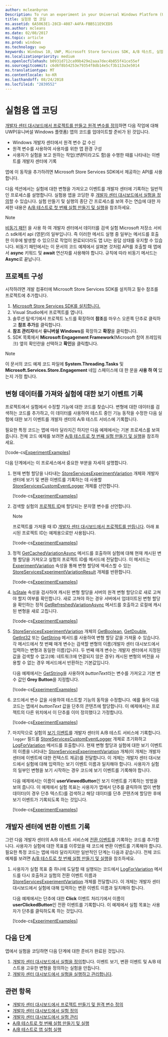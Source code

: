 ```yaml
---
author: mcleanbyron
Description: To run an experiment in your Universal Windows Platform (UWP) app with A/B testing, you must code the experiment in your app.
title: 실험용 앱 코딩
ms.assetid: 6A5063E1-28CD-4087-A4FA-FBB511E9CED5
ms.author: mcleans
ms.date: 02/08/2017
ms.topic: article
ms.prod: windows
ms.technology: uwp
keywords: Windows 10, UWP, Microsoft Store Services SDK, A/B 테스트, 실험
ms.localizationpriority: medium
ms.openlocfilehash: b0931d712ca99b429e2aaa7dec4b855f41ce55ef
ms.sourcegitcommit: c6d6f8b54253e79354f8db14e5cf3b113a3e5014
ms.translationtype: MT
ms.contentlocale: ko-KR
ms.lasthandoff: 08/24/2018
ms.locfileid: "2839552"
---
```

# <a name="code-your-app-for-experimentation"></a>실험용 앱 코딩

[개발자 센터 대시보드에서 프로젝트를 만들고 원격 변수를 정의](create-a-project-and-define-remote-variables-in-the-dev-center-dashboard.md)하면 다음 작업에 대해 UWP(유니버설 Windows 플랫폼) 앱의 코드를 업데이트할 준비가 된 것입니다.
* Windows 개발자 센터에서 원격 변수 값 수신
* 원격 변수를 사용하여 사용자를 위한 앱 환경 구성
* 사용자가 실험을 보고 원하는 작업(*변환*이라고도 함)을 수행한 때를 나타내는 이벤트를 개발자 센터에 기록

앱에 이 동작을 추가하려면 Microsoft Store Services SDK에서 제공하는 API를 사용합니다.

다음 섹션에서는 실험에 대한 변형을 가져오고 이벤트를 개발자 센터에 기록하는 일반적인 프로세스를 설명합니다. 실험용 앱을 코딩한 후 [개발자 센터 대시보드에서 실험을 정의](define-your-experiment-in-the-dev-center-dashboard.md)할 수 있습니다. 실험 만들기 및 실행의 종단 간 프로세스를 보여 주는 연습에 대한 자세한 내용은 [A/B 테스트로 첫 번째 실험 만들기 및 실행](create-and-run-your-first-experiment-with-a-b-testing.md)을 참조하세요.

> [!NOTE]
> [비동기 패턴](../threading-async/asynchronous-programming-universal-windows-platform-apps.md) 을 사용 하 여 개발자 센터에서 데이터를 검색 실험 Microsoft 저장소 서비스 sdk에서 api (영문)의 일부입니다. 즉 이러한 메서드 실행 중 일부는 메서드를 호출한 이후에 발생할 수 있으므로 작업이 완료되더라도 앱 UI는 응답 상태를 유지할 수 있습니다. 비동기 패턴에서는 이 문서의 코드 예제에서 살펴본 것처럼 API를 호출할 때 앱에서 **async** 키워드 및 **await** 연산자를 사용해야 합니다. 규칙에 따라 비동기 메서드는 **Async**로 끝납니다.

## <a name="configure-your-project"></a>프로젝트 구성

시작하려면 개발 컴퓨터에 Microsoft Store Services SDK를 설치하고 필수 참조를 프로젝트에 추가합니다.

1. [Microsoft Store Services SDK를 설치합니다.](microsoft-store-services-sdk.md#install-the-sdk)
2. Visual Studio에서 프로젝트를 엽니다.
3. 솔루션 탐색기에서 프로젝트 노드를 확장하여 **참조**를 마우스 오른쪽 단추로 클릭하고 **참조 추가**를 클릭합니다.
3. **참조 관리자**에서 **유니버설 Windows**를 확장하고 **확장**을 클릭합니다.
4. SDK 목록에서 **Microsoft Engagement Framework**(Microsoft 참여 프레임워크) 옆의 확인란을 선택하고 **확인**을 클릭합니다.

> [!NOTE]
> 이 문서의 코드 예제 코드 파일에 **System.Threading.Tasks** 및 **Microsoft.Services.Store.Engagement** 네임 스페이스에 대 한 문을 **사용 하 여** 있는지 가정 합니다.

## <a name="get-variation-data-and-log-the-view-event-for-your-experiment"></a>변형 데이터를 가져와 실험에 대한 보기 이벤트 기록

프로젝트에서 실험에서 수정할 기능에 대한 코드를 찾습니다. 변형에 대한 데이터를 검색하는 코드를 추가하고, 이 데이터를 사용하여 테스트 중인 기능 동작을 수정한 다음 실험에 대한 보기 이벤트를 개발자 센터의 A/B 테스트 서비스에 기록합니다.

필요한 특정 코드는 앱에 따라 달라지긴 하지만 다음 예제에서는 기본 프로세스를 보여 줍니다. 전체 코드 예제를 보려면 [A/B 테스트로 첫 번째 실험 만들기 및 실행](create-and-run-your-first-experiment-with-a-b-testing.md)을 참조하세요.

[!code-cs[ExperimentExamples](./code/StoreSDKSamples/cs/ExperimentExamples.cs#ExperimentCodeSample)]

다음 단계에서는 이 프로세스에서 중요한 부분을 자세히 설명합니다.

1. 현재 변형 할당을 나타내는 [StoreServicesExperimentVariation](https://docs.microsoft.com/uwp/api/microsoft.services.store.engagement.storeservicesexperimentvariation) 개체와 개발자 센터에 보기 및 변환 이벤트를 기록하는 데 사용할 [StoreServicesCustomEventLogger](https://docs.microsoft.com/uwp/api/microsoft.services.store.engagement.storeservicescustomeventlogger) 개체를 선언합니다.

    [!code-cs[ExperimentExamples](./code/StoreSDKSamples/cs/ExperimentExamples.cs#Snippet1)]

2. 검색할 실험의 [프로젝트 ID](run-app-experiments-with-a-b-testing.md#terms)에 할당되는 문자열 변수를 선언합니다.
    > [!NOTE]
    > 프로젝트를 가져올 때 ID [개발자 센터 대시보드에서 프로젝트를 만듭니다](create-a-project-and-define-remote-variables-in-the-dev-center-dashboard.md). 아래 표시된 프로젝트 ID는 예제용으로만 사용됩니다.

    [!code-cs[ExperimentExamples](./code/StoreSDKSamples/cs/ExperimentExamples.cs#Snippet2)]

3. 정적 [GetCachedVariationAsync](https://docs.microsoft.com/uwp/api/microsoft.services.store.engagement.storeservicesexperimentvariation.getcachedvariationasync) 메서드를 호출하여 실험에 대해 현재 캐시된 변형 할당을 가져오고 실험의 프로젝트 ID를 메서드에 전달합니다. 이 메서드는 [ExperimentVariation](https://docs.microsoft.com/uwp/api/microsoft.services.store.engagement.storeservicesexperimentvariationresult.experimentvariation) 속성을 통해 변형 할당에 액세스할 수 있는 [StoreServicesExperimentVariationResult](https://docs.microsoft.com/uwp/api/microsoft.services.store.engagement.storeservicesexperimentvariationresult) 개체를 반환합니다.

    [!code-cs[ExperimentExamples](./code/StoreSDKSamples/cs/ExperimentExamples.cs#Snippet3)]

4. [IsStale](htthttps://docs.microsoft.com/uwp/api/microsoft.services.store.engagement.storeservicesexperimentvariation.isstale) 속성을 검사하여 캐시된 변형 할당을 서버의 원격 변형 할당으로 새로 고쳐야 할지 여부를 확인합니다. 새로 고쳐야 하는 경우 서버에서 업데이트된 변형 할당을 확인하는 정적 [GetRefreshedVariationAsync](https://docs.microsoft.com/uwp/api/microsoft.services.store.engagement.storeservicesexperimentvariation.getrefreshedvariationasync) 메서드를 호출하고 로컬에 캐시된 변형을 새로 고칩니다.

    [!code-cs[ExperimentExamples](./code/StoreSDKSamples/cs/ExperimentExamples.cs#Snippet4)]

5. [StoreServicesExperimentVariation](https://docs.microsoft.com/uwp/api/microsoft.services.store.engagement.storeservicesexperimentvariation) 개체의 [GetBoolean](https://docs.microsoft.com/uwp/api/microsoft.services.store.engagement.storeservicesexperimentvariation.getboolean), [GetDouble](https://docs.microsoft.com/uwp/api/microsoft.services.store.engagement.storeservicesexperimentvariation.getdouble), [GetInt32](https://docs.microsoft.com/uwp/api/microsoft.services.store.engagement.storeservicesexperimentvariation.getint32) 또는 [GetString](https://docs.microsoft.com/uwp/api/microsoft.services.store.engagement.storeservicesexperimentvariation.getstring) 메서드를 사용하여 변형 할당 값을 가져올 수 있습니다. 각 메서드에서 첫 번째 매개 변수는 검색할 변형의 이름(개발자 센터 대시보드에서 입력하는 변형과 동일한 이름)입니다. 두 번째 매개 변수는 개발자 센터에서 지정된 값을 검색할 수 없고(예: 네트워크에 연결되지 않은 경우) 캐시된 변형의 버전을 사용할 수 없는 경우 메서드에서 반환하는 기본값입니다.

    다음 예제에서는 [GetString](https://docs.microsoft.com/uwp/api/microsoft.services.store.engagement.storeservicesexperimentvariation.getstring)을 사용하여 *buttonText*라는 변수를 가져오고 기본 변수 값인 **Grey Button**을 지정합니다.

    [!code-cs[ExperimentExamples](./code/StoreSDKSamples/cs/ExperimentExamples.cs#Snippet5)]

6. 코드에서 변수 값을 사용하여 테스트할 기능의 동작을 수정합니다. 예를 들어 다음 코드는 앱에서 *buttonText* 값을 단추의 콘텐츠에 할당합니다. 이 예제에서는 프로젝트의 다른 위치에서 이 단추를 이미 정의했다고 가정합니다.

    [!code-cs[ExperimentExamples](./code/StoreSDKSamples/cs/ExperimentExamples.cs#Snippet6)]

7. 마지막으로 실험의 [보기 이벤트](run-app-experiments-with-a-b-testing.md#terms)를 개발자 센터의 A/B 테스트 서비스에 기록합니다. ```logger``` 필드를 [StoreServicesCustomEventLogger](https://docs.microsoft.com/uwp/api/microsoft.services.store.engagement.storeservicescustomeventlogger) 개체로 초기화하고 [LogForVariation](https://docs.microsoft.com/uwp/api/microsoft.services.store.engagement.storeservicescustomeventlogger.logforvariation) 메서드를 호출합니다. 현재 변형 할당과 실험에 대한 보기 이벤트의 이름을 나타내는 [StoreServicesExperimentVariation](https://docs.microsoft.com/uwp/api/microsoft.services.store.engagement.storeservicesexperimentvariation) 개체(이 개체는 개발자 센터에 이벤트에 대한 컨텍스트 제공)를 전달합니다. 이 개체는 개발자 센터 대시보드에서 실험에 대해 입력하는 보기 이벤트 이름과 일치해야 합니다. 사용자가 실험의 일부인 변형을 보기 시작하는 경우 코드에 보기 이벤트를 기록해야 합니다.

    다음 예제에서는 이름이 **userViewedButton**인 보기 이벤트를 기록하는 방법을 보여 줍니다. 이 예제에서 실험 목표는 사용자가 앱에서 단추를 클릭하여 앱이 변형 데이터(이 경우 단추 텍스트)를 검색하고 해당 데이터를 단추 콘텐츠에 할당한 후에 보기 이벤트가 기록되도록 하는 것입니다.

    [!code-cs[ExperimentExamples](./code/StoreSDKSamples/cs/ExperimentExamples.cs#Snippet7)]

## <a name="log-conversion-events-to-dev-center"></a>개발자 센터에 변환 이벤트 기록

그런 다음 개발자 센터의 A/B 테스트 서비스에 [전환 이벤트](run-app-experiments-with-a-b-testing.md#terms)를 기록하는 코드를 추가합니다. 사용자가 실험에 대한 목표를 이루었을 때 코드에 변환 이벤트를 기록해야 합니다. 필요한 특정 코드는 앱에 따라 달라지지만 일반적인 단계는 다음과 같습니다. 전체 코드 예제를 보려면 [A/B 테스트로 첫 번째 실험 만들기 및 실행](create-and-run-your-first-experiment-with-a-b-testing.md)을 참조하세요.

1. 사용자가 실험 목표 중 하나에 도달할 때 실행되는 코드에서 [LogForVariation](https://docs.microsoft.com/uwp/api/microsoft.services.store.engagement.storeservicescustomeventlogger.logforvariation) 메서드를 다시 호출하고 실험의 전환 이벤트 이름과 [StoreServicesExperimentVariation](https://docs.microsoft.com/uwp/api/microsoft.services.store.engagement.storeservicesexperimentvariation) 개체를 전달합니다. 이 개체는 개발자 센터 대시보드에서 실험에 대해 입력하는 변환 이벤트 이름과 일치해야 합니다.

    다음 예제에서는 단추에 대한 **Click** 이벤트 처리기에서 이름이 **userClickedButton**인 전환 이벤트를 기록합니다. 이 예제에서 실험 목표는 사용자가 단추를 클릭하도록 하는 것입니다.

    [!code-cs[ExperimentExamples](./code/StoreSDKSamples/cs/ExperimentExamples.cs#Snippet8)]

## <a name="next-steps"></a>다음 단계

앱에서 실험을 코딩하면 다음 단계에 대한 준비가 완료된 것입니다.
1. [개발자 센터 대시보드에서 실험을 정의](define-your-experiment-in-the-dev-center-dashboard.md)합니다. 이벤트 보기, 변환 이벤트 및 A/B 테스트용 고유한 변형을 정의하는 실험을 만듭니다.
2. [개발자 센터 대시보드에서 실험을 실행하고 관리합니다](manage-your-experiment.md).


## <a name="related-topics"></a>관련 항목

* [개발자 센터 대시보드에서 프로젝트 만들기 및 원격 변수 정의](create-a-project-and-define-remote-variables-in-the-dev-center-dashboard.md)
* [개발자 센터 대시보드에서 실험 정의](define-your-experiment-in-the-dev-center-dashboard.md)
* [개발자 센터 대시보드에서 실험 관리](manage-your-experiment.md)
* [A/B 테스트로 첫 번째 실험 만들기 및 실행](create-and-run-your-first-experiment-with-a-b-testing.md)
* [A/B 테스트로 앱 실험 실행](run-app-experiments-with-a-b-testing.md)
